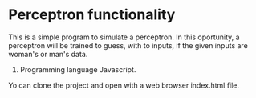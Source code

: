 # Perceptron functionality

This is a simple program to simulate a perceptron.
In this oportunity, a perceptron will be trained to guess, with to inputs, if 
the given inputs are woman's or man's data.

1. Programming language Javascript.

Yo can clone the project and open with a web browser index.html file.
